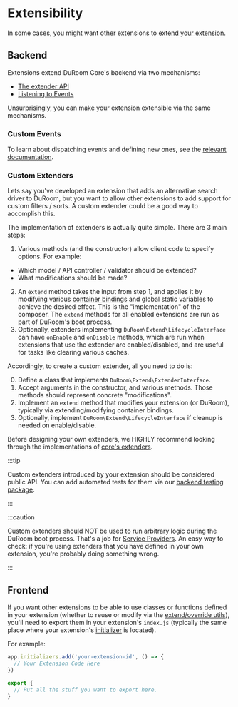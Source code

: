 # Extensibility

In some cases, you might want other extensions to [extend your extension](extending-extensions.md).

## Backend

Extensions extend DuRoom Core's backend via two mechanisms:

- [The extender API](start.md#extenders)
- [Listening to Events](backend-events.md)

Unsurprisingly, you can make your extension extensible via the same mechanisms.

### Custom Events

To learn about dispatching events and defining new ones, see the [relevant documentation](backend-events.md).

### Custom Extenders

Lets say you've developed an extension that adds an alternative search driver to DuRoom, but you want to allow other extensions to add support for custom filters / sorts.
A custom extender could be a good way to accomplish this.

The implementation of extenders is actually quite simple. There are 3 main steps:

1. Various methods (and the constructor) allow client code to specify options. For example:
  - Which model / API controller / validator should be extended?
  - What modifications should be made?
2. An `extend` method takes the input from step 1, and applies it by modifying various [container bindings](service-provider.md) and global static variables to achieve the desired effect. This is the "implementation" of the composer. The `extend` methods for all enabled extensions are run as part of DuRoom's boot process.
3. Optionally, extenders implementing `DuRoom\Extend\LifecycleInterface` can have `onEnable` and `onDisable` methods, which are run when extensions that use the extender are enabled/disabled, and are useful for tasks like clearing various caches.

Accordingly, to create a custom extender, all you need to do is:

0. Define a class that implements `DuRoom\Extend\ExtenderInterface`.
1. Accept arguments in the constructor, and various methods. Those methods should represent concrete "modifications".
2. Implement an `extend` method that modifies your extension (or DuRoom), typically via extending/modifying container bindings.
3. Optionally, implement `DuRoom\Extend\LifecycleInterface` if cleanup is needed on enable/disable.

Before designing your own extenders, we HIGHLY recommend looking through the implementations of [core's extenders](https://github.com/DuRoom/framework/tree/main/framework/core/src/Extend).

:::tip

Custom extenders introduced by your extension should be considered public API.
You can add automated tests for them via our [backend testing package](testing.md).

:::

:::caution

Custom extenders should NOT be used to run arbitrary logic during the DuRoom boot process. That's a job for [Service Providers](service-provider.md).
An easy way to check: if you're using extenders that you have defined in your own extension, you're probably doing something wrong.

:::

## Frontend

If you want other extensions to be able to use classes or functions defined in your extension (whether to reuse or modify via the [extend/override utils](frontend.md)), you'll need to export them in your extension's `index.js` (typically the same place where your extension's [initializer](frontend.md) is located).

For example:

```js
app.initializers.add('your-extension-id', () => {
  // Your Extension Code Here
})

export {
  // Put all the stuff you want to export here.
}
```
